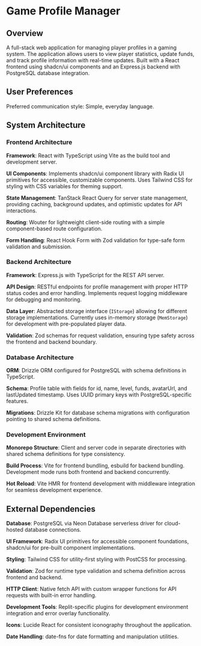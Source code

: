 # Game Profile Manager

## Overview

A full-stack web application for managing player profiles in a gaming system. The application allows users to view player statistics, update funds, and track profile information with real-time updates. Built with a React frontend using shadcn/ui components and an Express.js backend with PostgreSQL database integration.

## User Preferences

Preferred communication style: Simple, everyday language.

## System Architecture

### Frontend Architecture

**Framework**: React with TypeScript using Vite as the build tool and development server.

**UI Components**: Implements shadcn/ui component library with Radix UI primitives for accessible, customizable components. Uses Tailwind CSS for styling with CSS variables for theming support.

**State Management**: TanStack React Query for server state management, providing caching, background updates, and optimistic updates for API interactions.

**Routing**: Wouter for lightweight client-side routing with a simple component-based route configuration.

**Form Handling**: React Hook Form with Zod validation for type-safe form validation and submission.

### Backend Architecture

**Framework**: Express.js with TypeScript for the REST API server.

**API Design**: RESTful endpoints for profile management with proper HTTP status codes and error handling. Implements request logging middleware for debugging and monitoring.

**Data Layer**: Abstracted storage interface (`IStorage`) allowing for different storage implementations. Currently uses in-memory storage (`MemStorage`) for development with pre-populated player data.

**Validation**: Zod schemas for request validation, ensuring type safety across the frontend and backend boundary.

### Database Architecture

**ORM**: Drizzle ORM configured for PostgreSQL with schema definitions in TypeScript.

**Schema**: Profile table with fields for id, name, level, funds, avatarUrl, and lastUpdated timestamp. Uses UUID primary keys with PostgreSQL-specific features.

**Migrations**: Drizzle Kit for database schema migrations with configuration pointing to shared schema definitions.

### Development Environment

**Monorepo Structure**: Client and server code in separate directories with shared schema definitions for type consistency.

**Build Process**: Vite for frontend bundling, esbuild for backend bundling. Development mode runs both frontend and backend concurrently.

**Hot Reload**: Vite HMR for frontend development with middleware integration for seamless development experience.

## External Dependencies

**Database**: PostgreSQL via Neon Database serverless driver for cloud-hosted database connections.

**UI Framework**: Radix UI primitives for accessible component foundations, shadcn/ui for pre-built component implementations.

**Styling**: Tailwind CSS for utility-first styling with PostCSS for processing.

**Validation**: Zod for runtime type validation and schema definition across frontend and backend.

**HTTP Client**: Native fetch API with custom wrapper functions for API requests with built-in error handling.

**Development Tools**: Replit-specific plugins for development environment integration and error overlay functionality.

**Icons**: Lucide React for consistent iconography throughout the application.

**Date Handling**: date-fns for date formatting and manipulation utilities.